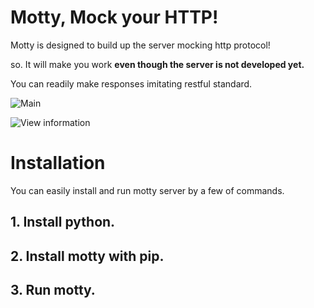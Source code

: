 # Motty, Mock your HTTP!
Motty is designed to build up the server mocking http protocol!

so. It will make you work **even though the server is not developed yet.**

You can readily make responses imitating restful standard.

![Main](../master/app/static/images/github/main.png)

![View information](../master/app/static/images/github/detail.png)


# Installation
You can easily install and run motty server by a few of commands.

## 1. Install python.


## 2. Install motty with pip.

## 3. Run motty.

